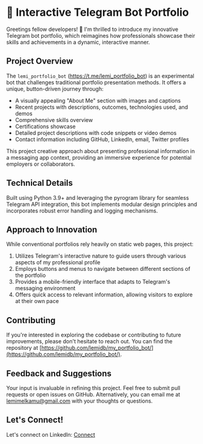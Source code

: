 # 🚀 Interactive Telegram Bot Portfolio

Greetings fellow developers! 👋 I'm thrilled to introduce my innovative Telegram bot portfolio, which reimagines how professionals showcase their skills and achievements in a dynamic, interactive manner.

## Project Overview

The `lemi_portfolio_bot` (https://t.me/lemi_portfolio_bot) is an experimental bot that challenges traditional portfolio presentation methods. It offers a unique, button-driven journey through:

- A visually appealing "About Me" section with images and captions
- Recent projects with descriptions, outcomes, technologies used, and demos
- Comprehensive skills overview
- Certifications showcase
- Detailed project descriptions with code snippets or video demos
- Contact information including GitHub, LinkedIn, email, Twitter profiles

This project creative approach about presenting professional information in a messaging app context, providing an immersive experience for potential employers or collaborators.

## Technical Details

Built using Python 3.9+ and leveraging the pyrogram library for seamless Telegram API integration, this bot implements modular design principles and incorporates robust error handling and logging mechanisms.

## Approach to Innovation

While conventional portfolios rely heavily on static web pages, this project:

1. Utilizes Telegram's interactive nature to guide users through various aspects of my professional profile
2. Employs buttons and menus to navigate between different sections of the portfolio
3. Provides a mobile-friendly interface that adapts to Telegram's messaging environment
4. Offers quick access to relevant information, allowing visitors to explore at their own pace

## Contributing

If you're interested in exploring the codebase or contributing to future improvements, please don't hesitate to reach out. You can find the repository at [https://github.com/lemidb/my_portfolio_bot/](https://github.com/lemidb/my_portfolio_bot/).

## Feedback and Suggestions

Your input is invaluable in refining this project. Feel free to submit pull requests or open issues on GitHub. Alternatively, you can email me at [lemimelkamu@gmail.com](mailto:lemimelkamu@gmail.com) with your thoughts or questions.

## Let's Connect!

Let's connect on LinkedIn: [Connect](https://www.linkedin.com/in/lemidbgelnemerd23)
